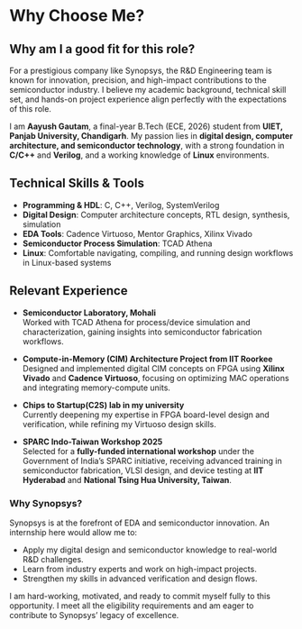 # Why Choose Me?

## Why am I a good fit for this role?

For a prestigious company like Synopsys, the R&D Engineering team is known for innovation, precision, and high-impact contributions to the semiconductor industry. I believe my academic background, technical skill set, and hands-on project experience align perfectly with the expectations of this role.

I am **Aayush Gautam**, a final-year B.Tech (ECE, 2026) student from **UIET, Panjab University, Chandigarh**. My passion lies in **digital design, computer architecture, and semiconductor technology**, with a strong foundation in **C/C++** and **Verilog**, and a working knowledge of **Linux** environments.

## Technical Skills & Tools
- **Programming & HDL**: C, C++, Verilog, SystemVerilog
- **Digital Design**: Computer architecture concepts, RTL design, synthesis, simulation
- **EDA Tools**: Cadence Virtuoso, Mentor Graphics, Xilinx Vivado
- **Semiconductor Process Simulation**: TCAD Athena
- **Linux**: Comfortable navigating, compiling, and running design workflows in Linux-based systems

## Relevant Experience
- **Semiconductor Laboratory, Mohali**  
  Worked with TCAD Athena for process/device simulation and characterization, gaining insights into semiconductor fabrication workflows.

- **Compute-in-Memory (CIM) Architecture Project from IIT Roorkee**  
  Designed and implemented digital CIM concepts on FPGA using **Xilinx Vivado** and **Cadence Virtuoso**, focusing on optimizing MAC operations and integrating memory-compute units.

- **Chips to Startup(C2S) lab in my university**  
  Currently deepening my expertise in FPGA board-level design and verification, while refining my Virtuoso design skills.

- **SPARC Indo-Taiwan Workshop 2025**  
  Selected for a **fully-funded international workshop** under the Government of India’s SPARC initiative, receiving advanced training in semiconductor fabrication, VLSI design, and device testing at **IIT Hyderabad** and **National Tsing Hua University, Taiwan**.

### Why Synopsys?
Synopsys is at the forefront of EDA and semiconductor innovation. An internship here would allow me to:
- Apply my digital design and semiconductor knowledge to real-world R&D challenges.
- Learn from industry experts and work on high-impact projects.
- Strengthen my skills in advanced verification and design flows.

I am hard-working, motivated, and ready to commit myself fully to this opportunity. I meet all the eligibility requirements and am eager to contribute to Synopsys’ legacy of excellence.

